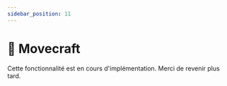 ```yaml
---
sidebar_position: 11
---
```


# 🚀 Movecraft

Cette fonctionnalité est en cours d'implémentation.
Merci de revenir plus tard.